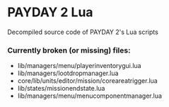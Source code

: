 # PAYDAY 2 Lua
Decompiled source code of PAYDAY 2's Lua scripts

### Currently broken (or missing) files:
* lib/managers/menu/playerinventorygui.lua
* lib/managers/lootdropmanager.lua
* core/lib/units/editor/mission/coreareatrigger.lua
* lib/states/missionendstate.lua
* lib/managers/menu/menucomponentmanager.lua